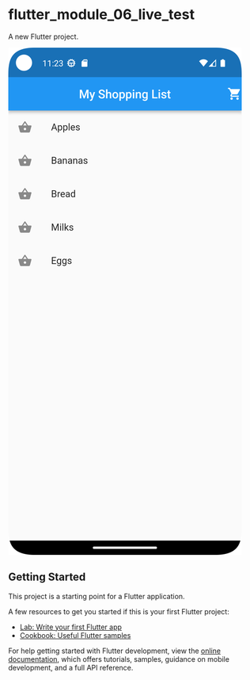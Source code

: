 # flutter_module_06_live_test

A new Flutter project.

<img src="https://github.com/nazimfeni/flutter_module_06_live_test1/blob/master/screenshot/Screenshot_20230916_232334.png" alt="Image Description">


## Getting Started

This project is a starting point for a Flutter application.

A few resources to get you started if this is your first Flutter project:

- [Lab: Write your first Flutter app](https://docs.flutter.dev/get-started/codelab)
- [Cookbook: Useful Flutter samples](https://docs.flutter.dev/cookbook)

For help getting started with Flutter development, view the
[online documentation](https://docs.flutter.dev/), which offers tutorials,
samples, guidance on mobile development, and a full API reference.
